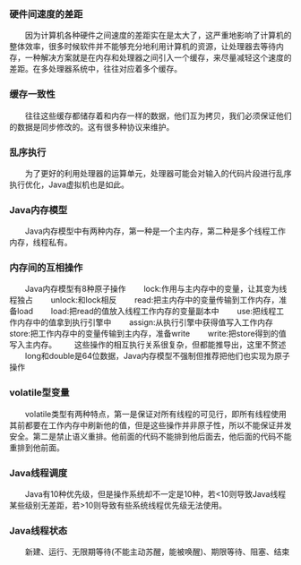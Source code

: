 


### 硬件间速度的差距
&emsp;&emsp;因为计算机各种硬件之间速度的差距实在是太大了，这严重地影响了计算机的整体效率，很多时候软件并不能够充分地利用计算机的资源，让处理器去等待内存，一种解决方案就是在内存和处理器之间引入一个缓存，来尽量减轻这个速度的差距。在多处理器系统中，往往对应着多个缓存。
### 缓存一致性
&emsp;&emsp;往往这些缓存都储存着和内存一样的数据，他们互为拷贝，我们必须保证他们的数据是同步修改的。这有很多种协议来维护。
### 乱序执行
&emsp;&emsp;为了更好的利用处理器的运算单元，处理器可能会对输入的代码片段进行乱序执行优化，Java虚拟机也是如此。
<!---more-->
### Java内存模型
&emsp;&emsp;Java内存模型中有两种内存，第一种是一个主内存，第二种是多个线程工作内存，线程私有。
### 内存间的互相操作
&emsp;&emsp;Java内存模型有8种原子操作
&emsp;&emsp;lock:作用与主内存中的变量，让其变为线程独占
&emsp;&emsp;unlock:和lock相反
&emsp;&emsp;read:把主内存中的变量传输到工作内存，准备load
&emsp;&emsp;load:把read的值放入线程工作内存的变量副本中
&emsp;&emsp;use:把线程工作内存中的值拿到执行引擎中
&emsp;&emsp;assign:从执行引擎中获得值写入工作内存
&emsp;&emsp;store:把工作内存中的变量传输到主内存，准备write
&emsp;&emsp;write:把store得到的值写入主内存。
&emsp;&emsp;这些操作的相互执行关系很复杂，但都能推导出，这里不赘述
&emsp;&emsp;long和double是64位数据，Java内存模型不强制但推荐把他们也实现为原子操作
### volatile型变量
&emsp;&emsp;volatile类型有两种特点，第一是保证对所有线程的可见行，即所有线程使用其前都要在工作内存中刷新他的值，但是这些操作并非原子性，所以不能保证并发安全。第二是禁止语义重排。他前面的代码不能排到他后面去，他后面的代码不能重排到他前面。
### Java线程调度
&emsp;&emsp;Java有10种优先级，但是操作系统却不一定是10种，若&lt;10则导致Java线程某些级别无差距，若&gt;10则导致有些系统线程优先级无法使用。
### Java线程状态
&emsp;&emsp;新建、运行、无限期等待(不能主动苏醒，能被唤醒)、期限等待、阻塞、结束
